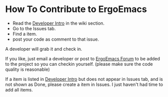 # How To Contribute to ErgoEmacs #

  * Read the [Developer Intro](DeveloperIntro.md) in the wiki section.
  * Go to the Issues tab.
  * Find a item.
  * post your code as comment to that issue.

A developer will grab it and check in.

If you like, just email a developer or post to [ErgoEmacs Forum](http://groups.google.com/group/ergoemacs) to be added to the project so you can checkin yourself. (please make sure the code quality is reasonable)

If a item is listed in [Developer Intro](DeveloperIntro.md) but does not appear in Issues tab, and is not shown as Done, please create a item in Issues. I just haven't had time to add all items.